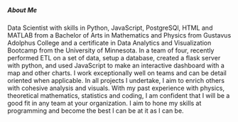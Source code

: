 ##### About Me

Data Scientist with skills in Python, JavaScript, PostgreSQl, HTML and MATLAB from a Bachelor of Arts in Mathematics and Physics from Gustavus Adolphus College and a certificate in Data Analytics and Visualization Bootcamp from the University of Minnesota. In a team of four, recently performed ETL on a set of data, setup a database, created a flask server with python, and used JavaScript to make an interactive dashboard with a map and other charts.  I work exceptionally well on teams and can be detail oriented when applicable. In all projects I undertake, I aim to enrich others with cohesive analysis and visuals. With my past experience with physics, theoretical mathematics, statistics and coding, I am confident that I will be a good fit in any team at your organization. I aim to hone my skills at programming and become the best I can be at it as I can be.
